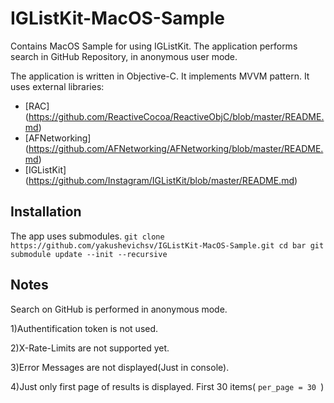 # IGListKit-MacOS-Sample
Contains MacOS Sample for using IGListKit. 
The application performs search in GitHub Repository, in anonymous user mode. 

The application is written in Objective-C. It implements MVVM pattern.
It uses external libraries: 
- [RAC] (https://github.com/ReactiveCocoa/ReactiveObjC/blob/master/README.md)
- [AFNetworking] (https://github.com/AFNetworking/AFNetworking/blob/master/README.md)
- [IGListKit] (https://github.com/Instagram/IGListKit/blob/master/README.md)

## Installation

The app uses submodules.
``
git clone https://github.com/yakushevichsv/IGListKit-MacOS-Sample.git
cd bar
git submodule update --init --recursive
``

## Notes

Search on GitHub is performed in anonymous mode.

1)Authentification token is not used.

2)X-Rate-Limits are not supported yet.

3)Error Messages are not displayed(Just in console).

4)Just only first page of results is displayed. First 30 items( `per_page = 30 `)
